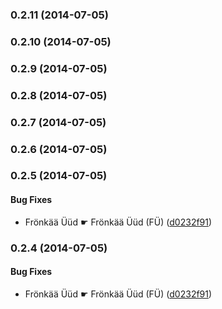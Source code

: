 <a name="0.2.11"></a>
### 0.2.11 (2014-07-05)


<a name="0.2.10"></a>
### 0.2.10 (2014-07-05)


<a name="0.2.9"></a>
### 0.2.9 (2014-07-05)


<a name="0.2.8"></a>
### 0.2.8 (2014-07-05)


<a name="0.2.7"></a>
### 0.2.7 (2014-07-05)


<a name="0.2.6"></a>
### 0.2.6 (2014-07-05)


<a name="0.2.5"></a>
### 0.2.5 (2014-07-05)


#### Bug Fixes

* Frönkää Üüd ☛ Frönkää Üüd (FÜ) ([d0232f91](http://github.com/gr2m/initials/commit/d0232f9113947a05a2a9d50141dda25ed46ab0d2))


<a name="0.2.4"></a>
### 0.2.4 (2014-07-05)


#### Bug Fixes

* Frönkää Üüd ☛ Frönkää Üüd (FÜ) ([d0232f91](http://github.com/gr2m/initials/commit/d0232f9113947a05a2a9d50141dda25ed46ab0d2))

